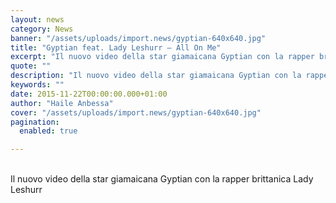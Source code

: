 ```yaml
---
layout: news
category: News
banner: "/assets/uploads/import.news/gyptian-640x640.jpg"
title: "Gyptian feat. Lady Leshurr – All On Me"
excerpt: "Il nuovo video della star giamaicana Gyptian con la rapper brittanica Lady Leshurr"
quote: ""
description: "Il nuovo video della star giamaicana Gyptian con la rapper brittanica Lady Leshurr"
keywords: ""
date: 2015-11-22T00:00:00.000+01:00
author: "Haile Anbessa"
cover: "/assets/uploads/import.news/gyptian-640x640.jpg"
pagination:
  enabled: true

---
```


[](https://hotmc.com/wp-content/uploads/2015/11/gyptian.jpg)  
Il nuovo video della star giamaicana Gyptian con la rapper brittanica Lady Leshurr